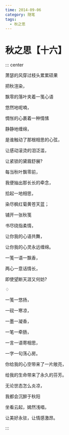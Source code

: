 ```yaml
---
time: 2014-09-06
category: 随笔
tags:
  - 秋之思
---
```


# 秋之思【十六】

::: center

萧瑟的风穿过枝头累累硕果

把秋渲染，

飘零的落叶夹着一笺心语

悠然地呢喃，

惆怅的心裹着一种情愫

静静地缠绵，

是谁触动了那根相思的心弦，

让感动滚烫的泪泛滥，

让紧锁的黛眉舒展?

每当秋叶飘零前，

我便抽出那长长的牵念，

拾起一地相思，

染尽枫红菊黄苍天蓝；

铺开一张秋笺

书尽绕指柔情，

让你我的心语共舞，

让你我的心灵永远缠绵。

一笺一语一飘香，

两心一意话情长，

即使望断天涯又何妨?

♢

一笺一悠扬，

一砚一寒凉，

一墨一凝香，

一笔一牵肠，

一言一语寄相思，

一字一句荡心房。

你给我的心空带来了一片敞亮，

给我的生命带来了永久的芬芳。

无论世态怎么炎凉，

我都会沉醉于秋阳

坐看云起，嫣然浅唱，

让美好永驻，让情感激昂。

:::
